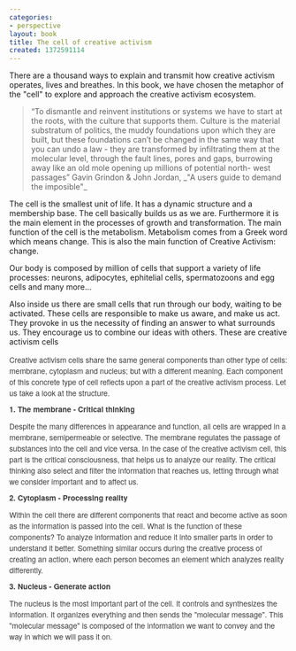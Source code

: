 ```yaml
---
categories:
- perspective
layout: book
title: The cell of creative activism
created: 1372591114
---
```


There are a thousand ways to explain and transmit how creative activism operates, lives and breathes. In this book, we have chosen the metaphor of the "cell" to explore and approach the creative activism ecosystem.

<!--more-->

<blockquote>
“To dismantle and reinvent institutions or systems we have to start at the roots, with the culture that supports them. Culture is the material substratum of politics, the muddy foundations upon which they are built, but these foundations can’t be changed in the same way that you can undo a law - they are transformed by infiltrating them at the molecular level, through the fault lines, pores and gaps, burrowing away like an old mole opening up millions of potential north- west passages” 
Gavin Grindon &amp; John Jordan, _"A users guide to demand the imposible"_
</blockquote>

The cell is the smallest unit of life. It has a dynamic structure and a membership base. The cell basically builds us as we are. Furthermore it is the main element in the processes of growth and transformation. The main function of the cell is the metabolism. Metabolism comes from a Greek word which means change. This is also the main function of Creative Activism: change.




Our body is composed by million of cells that support a variety of life processes: neurons, adipocytes, ephitelial cells, spermatozoons and egg cells and many more...

Also inside us there are small cells that run through our body, waiting to be activated. These cells are responsible to make us aware, and make us act. They provoke in us the necessity of finding an answer to what surrounds us. They encourage us to combine our ideas with others. These are creative activism cells

<p style="margin: 0px 0px 10px; padding: 0px; border: 0px; font-family: 'Helvetica Neue', Helvetica, Arial, sans-serif; line-height: 20px; font-size: 13.63636302947998px; vertical-align: baseline; color: rgb(59, 59, 59);">Creative activism cells share the same general components than other type of cells: membrane, cytoplasm and nucleus; but with a different meaning. Each component of this concrete type of cell reflects upon a part of the creative activism process. Let us take a look at the structure.</p>
<h3 style="margin: 0px 0px 10px; padding: 0px; border: 0px none; font-family: &quot;Helvetica Neue&quot;,Helvetica,Arial,sans-serif; line-height: 20px; font-size: 13.6364px; vertical-align: baseline; color: rgb(59, 59, 59);">1. The membrane - Critical thinking</h3>
<p style="margin: 0px 0px 10px; padding: 0px; border: 0px; font-family: 'Helvetica Neue', Helvetica, Arial, sans-serif; line-height: 20px; font-size: 13.63636302947998px; vertical-align: baseline; color: rgb(59, 59, 59);">Despite the many differences in appearance and function, all cells are wrapped in a membrane, semipermeable or selective. The membrane regulates the passage of substances into the cell and vice versa. In the case of the creative activism cell, this part is the critical consciousness, that helps us to analyze our reality. The critical thinking also select and filter the information that reaches us, letting through what we consider important and to affect us.</p>
<h3 style="margin: 0px 0px 10px; padding: 0px; border: 0px none; font-family: &quot;Helvetica Neue&quot;,Helvetica,Arial,sans-serif; line-height: 20px; font-size: 13.6364px; vertical-align: baseline; color: rgb(59, 59, 59);">2. Cytoplasm - Processing reality</h3>
<p style="margin: 0px 0px 10px; padding: 0px; border: 0px; font-family: 'Helvetica Neue', Helvetica, Arial, sans-serif; line-height: 20px; font-size: 13.63636302947998px; vertical-align: baseline; color: rgb(59, 59, 59);">Within the cell there are different components that react and become active as soon as the information is passed into the cell. What is the function of these components? To analyze information and reduce it into smaller parts in order to understand it better. Something similar occurs during the creative process of creating an action, where each person becomes an element which analyzes reality differently.&nbsp;</p>
<h3 style="margin: 0px 0px 10px; padding: 0px; border: 0px none; font-family: &quot;Helvetica Neue&quot;,Helvetica,Arial,sans-serif; line-height: 20px; font-size: 13.6364px; vertical-align: baseline; color: rgb(59, 59, 59);">3. Nucleus - Generate action</h3>
<p style="margin: 0px 0px 10px; padding: 0px; border: 0px; font-family: 'Helvetica Neue', Helvetica, Arial, sans-serif; line-height: 20px; font-size: 13.63636302947998px; vertical-align: baseline; color: rgb(59, 59, 59);">The nucleus is the most important part of the cell. It controls and synthesizes the information. It organizes everything and then sends the "molecular message". This "molecular message" is composed of the information we want to convey and the way in which we will pass it on.</p>

